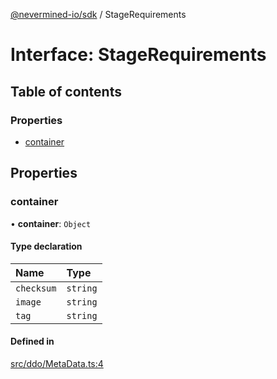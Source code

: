 [@nevermined-io/sdk](../code-reference.md) / StageRequirements

# Interface: StageRequirements

## Table of contents

### Properties

- [container](StageRequirements.md#container)

## Properties

### container

• **container**: `Object`

#### Type declaration

| Name       | Type     |
| :--------- | :------- |
| `checksum` | `string` |
| `image`    | `string` |
| `tag`      | `string` |

#### Defined in

[src/ddo/MetaData.ts:4](https://github.com/nevermined-io/sdk-js/blob/55f88d2/src/ddo/MetaData.ts#L4)
